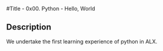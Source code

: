 #Title - 0x00. Python - Hello, World

## Description
We undertake the first learning experience of python in ALX.

